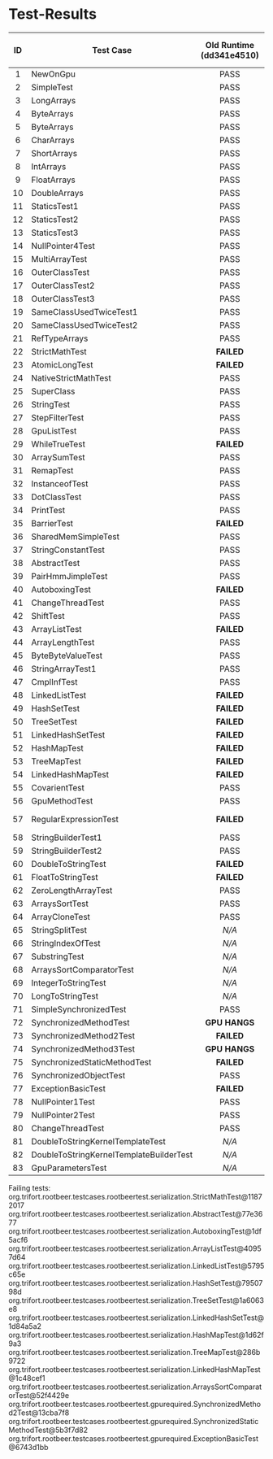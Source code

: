Test-Results
================

| ID | Test Case |  Old Runtime (dd341e4510)  | New Runtime 1.1.4 (4075dd1c1d) | Hama Runtime |
| :-: | ------------- | :-------------: | :-------------: | :-------------: |
| 1 | NewOnGpu      |     PASS      |     PASS      |     PASS      |
| 2 | SimpleTest    |     PASS      |     PASS      |     PASS      |
| 3 | LongArrays      |     PASS      |     PASS      |     PASS      |
| 4 | ByteArrays      |     PASS      |     PASS      |     PASS      |
| 5 | ByteArrays      |     PASS      |     PASS      |     PASS      |
| 6 | CharArrays      |     PASS      |     PASS      |     PASS      |
| 7 | ShortArrays      |     PASS      |     PASS      |     PASS      |
| 8 | IntArrays      |     PASS      |     PASS      |     PASS      |
| 9 | FloatArrays      |     PASS      |     PASS      |     PASS      |
| 10 | DoubleArrays      |     PASS      |     PASS      |     PASS      |
| 11 | StaticsTest1      |     PASS      |     PASS      |     PASS      |
| 12 | StaticsTest2      |     PASS      |     PASS      |     PASS      |
| 13 | StaticsTest3      |     PASS      |     PASS      |     PASS      |
| 14 | NullPointer4Test      |     PASS      |     PASS      |     PASS      |
| 15 | MultiArrayTest      |     PASS      |     PASS      |     PASS      |
| 16 | OuterClassTest      |     PASS      |     PASS      |     PASS      |
| 17 | OuterClassTest2      |     PASS      |     PASS      |     PASS      |
| 18 | OuterClassTest3      |     PASS      |     PASS      |     PASS      |
| 19 | SameClassUsedTwiceTest1      |     PASS      |     PASS      |     PASS      |
| 20 | SameClassUsedTwiceTest2      |     PASS      |     PASS      |     PASS      |
| 21 | RefTypeArrays      |     PASS      |     PASS      |     PASS      |
| 22 | StrictMathTest      |     **FAILED**      |     **FAILED**      |     **FAILED**      |
| 23 | AtomicLongTest      |     **FAILED**      |     **FAILED**      |     **FAILED**      |
| 24 | NativeStrictMathTest      |     PASS      |     PASS      |     PASS      |
| 25 | SuperClass      |     PASS      |     PASS      |     PASS      |
| 26 | StringTest      |     PASS      |     PASS      |     PASS      |
| 27 | StepFilterTest      |     PASS      |     PASS      |     PASS      |
| 28 | GpuListTest      |     PASS      |     PASS      |     PASS      |
| 29 | WhileTrueTest      |     **FAILED**      |     **FAILED**      |     **FAILED**      |
| 30 | ArraySumTest      |     PASS      |     PASS      |     PASS      |
| 31 | RemapTest      |     PASS      |     PASS      |     PASS      |
| 32 | InstanceofTest      |     PASS      |     PASS      |     PASS      |
| 33 | DotClassTest      |     PASS      |     PASS      |     PASS      |
| 34 | PrintTest      |     PASS      |     PASS      |     PASS      |
| 35 | BarrierTest      |     **FAILED**      |     **FAILED**      |     **FAILED**      |
| 36 | SharedMemSimpleTest      |     PASS      |     PASS      |     PASS      |
| 37 | StringConstantTest      |     PASS      |     PASS      |     PASS      |
| 38 | AbstractTest      |     PASS      |     **FAILED**      |     **FAILED**      |
| 39 | PairHmmJimpleTest      |     PASS      |     PASS      |     PASS      |
| 40 | AutoboxingTest      |     **FAILED**      |     **FAILED**      |     **FAILED**      |
| 41 | ChangeThreadTest      |     PASS      |     PASS      |     PASS      |
| 42 | ShiftTest      |     PASS      |     PASS      |     PASS      |
| 43 | ArrayListTest      |     **FAILED**      |     **FAILED**      |     **FAILED**      |
| 44 | ArrayLengthTest      |     PASS      |     PASS      |     PASS      |
| 45 | ByteByteValueTest      |     PASS      |     PASS      |     PASS      |
| 46 | StringArrayTest1      |     PASS      |     PASS      |     PASS      |
| 47 | CmplInfTest      |     PASS      |     PASS      |     PASS      |
| 48 | LinkedListTest      |     **FAILED**      |     **FAILED**      |     **FAILED**      |
| 49 | HashSetTest      |     **FAILED**      |     **FAILED**      |     **FAILED**      |
| 50 | TreeSetTest      |     **FAILED**      |     **FAILED**      |     **FAILED**      |
| 51 | LinkedHashSetTest      |     **FAILED**      |     **FAILED**      |     **FAILED**      |
| 52 | HashMapTest      |     **FAILED**      |     **FAILED**      |     **FAILED**      |
| 53 | TreeMapTest      |     **FAILED**      |     **FAILED**      |     **FAILED**      |
| 54 | LinkedHashMapTest      |     **FAILED**      |     **FAILED**      |     **FAILED**      |
| 55 | CovarientTest      |     PASS      |     PASS      |     PASS      |
| 56 | GpuMethodTest      |     PASS      |     PASS      |     PASS      |
| 57 | RegularExpressionTest      |     **FAILED**      |     **BREAKS COMPILATION**      |     **BREAKS COMPILATION**      |
| 58 | StringBuilderTest1      |     PASS      |     PASS      |     PASS      |
| 59 | StringBuilderTest2      |     PASS      |     PASS      |     PASS      |
| 60 | DoubleToStringTest      |     **FAILED**      |     PASS      |     PASS      |
| 61 | FloatToStringTest      |     **FAILED**      |     PASS      |     PASS      |
| 62 | ZeroLengthArrayTest      |     PASS      |     PASS      |     PASS      |
| 63 | ArraysSortTest      |     PASS      |     PASS      |     PASS      |
| 64 | ArrayCloneTest      |     PASS      |     PASS      |     PASS      |
| 65 | StringSplitTest      |     *N/A*      |     PASS      |     PASS      |
| 66 | StringIndexOfTest      |     *N/A*      |     PASS      |     PASS      |
| 67 | SubstringTest      |     *N/A*      |     PASS      |     PASS      |
| 68 | ArraysSortComparatorTest      |     *N/A*      |     **FAILED**      |     **FAILED**      |
| 69 | IntegerToStringTest      |     *N/A*      |     PASS      |     PASS      |
| 70 | LongToStringTest      |     *N/A*      |     PASS      |     PASS      |
| 71 | SimpleSynchronizedTest      |     PASS      |     PASS      |     PASS      |
| 72 | SynchronizedMethodTest      |     **GPU HANGS**      |     **GPU HANGS**      |     **GPU HANGS**      |
| 73 | SynchronizedMethod2Test      |     **FAILED**      |     **FAILED**      |     **FAILED**      |
| 74 | SynchronizedMethod3Test      |     **GPU HANGS**      |     **GPU HANGS**      |     **GPU HANGS**      |
| 75 | SynchronizedStaticMethodTest      |     **FAILED**      |     **FAILED**      |     **FAILED**      |
| 76 | SynchronizedObjectTest      |     PASS      |     PASS      |     PASS      |
| 77 | ExceptionBasicTest      |     **FAILED**      |     **FAILED**      |     **FAILED**      |
| 78 | NullPointer1Test      |     PASS      |     PASS      |     PASS      |
| 79 | NullPointer2Test      |     PASS      |     PASS      |     PASS      |
| 80 | ChangeThreadTest      |     PASS      |     PASS      |     PASS      |
| 81 | DoubleToStringKernelTemplateTest      |     *N/A*      |     PASS      |     PASS      |
| 82 | DoubleToStringKernelTemplateBuilderTest      |     *N/A*      |     PASS      |     PASS      |
| 83 | GpuParametersTest      |     *N/A*      |    PASS      |     PASS      |

Failing tests:
  org.trifort.rootbeer.testcases.rootbeertest.serialization.StrictMathTest@11872017
  org.trifort.rootbeer.testcases.rootbeertest.serialization.AbstractTest@77e3677
  org.trifort.rootbeer.testcases.rootbeertest.serialization.AutoboxingTest@1df5acf6
  org.trifort.rootbeer.testcases.rootbeertest.serialization.ArrayListTest@40957d64
  org.trifort.rootbeer.testcases.rootbeertest.serialization.LinkedListTest@5795c65e
  org.trifort.rootbeer.testcases.rootbeertest.serialization.HashSetTest@7950798d
  org.trifort.rootbeer.testcases.rootbeertest.serialization.TreeSetTest@1a6063e8
  org.trifort.rootbeer.testcases.rootbeertest.serialization.LinkedHashSetTest@1d84a5a2
  org.trifort.rootbeer.testcases.rootbeertest.serialization.HashMapTest@1d62f9a3
  org.trifort.rootbeer.testcases.rootbeertest.serialization.TreeMapTest@286b9722
  org.trifort.rootbeer.testcases.rootbeertest.serialization.LinkedHashMapTest@1c48cef1
  org.trifort.rootbeer.testcases.rootbeertest.serialization.ArraysSortComparatorTest@52f4429e
  org.trifort.rootbeer.testcases.rootbeertest.gpurequired.SynchronizedMethod2Test@13cba7f8
  org.trifort.rootbeer.testcases.rootbeertest.gpurequired.SynchronizedStaticMethodTest@5b3f7d82
  org.trifort.rootbeer.testcases.rootbeertest.gpurequired.ExceptionBasicTest@6743d1bb

